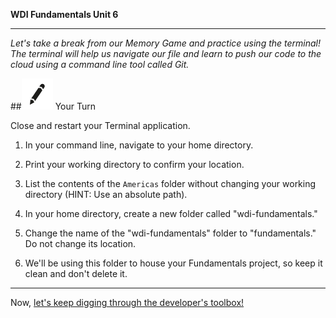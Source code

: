 **WDI Fundamentals Unit 6**

---

*Let's take a break from our Memory Game and practice using the terminal! The terminal will help us navigate our file and learn to push our code to the cloud using a command line tool called Git.*

##![Your Turn](../assets/exercise.png) Your Turn

Close and restart your Terminal application.

1) In your command line, navigate to your home directory.

2) Print your working directory to confirm your location.

3) List the contents of the `Americas` folder without changing your working directory (HINT: Use an absolute path).

4) In your home directory, create a new folder called "wdi-fundamentals."

5) Change the name of the "wdi-fundamentals" folder to "fundamentals."  Do not change its location.

6) We'll be using this folder to house your Fundamentals project, so keep it clean and don't delete it.


---

Now, [let's keep digging through the developer's toolbox!](../07_chapter/intro.md)
